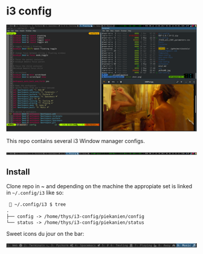 # i3 config

![](pics/shot.png)

This repo contains several i3 Window manager configs.


![](pics/bar.png)

## Install

Clone repo in ~ and depending on the machine the appropiate set is linked in `~/.config/i3` 
like so:

```
  ~/.config/i3 $ tree
.
├── config -> /home/thys/i3-config/piekanien/config
└── status -> /home/thys/i3-config/piekanien/status
```

Sweet icons du jour on the bar:

![](pics/workspace.png)
